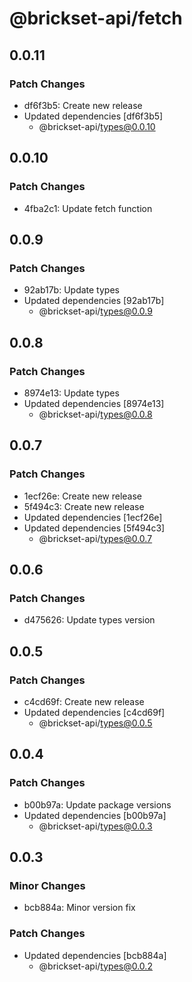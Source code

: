 # @brickset-api/fetch

## 0.0.11

### Patch Changes

- df6f3b5: Create new release
- Updated dependencies [df6f3b5]
  - @brickset-api/types@0.0.10

## 0.0.10

### Patch Changes

- 4fba2c1: Update fetch function

## 0.0.9

### Patch Changes

- 92ab17b: Update types
- Updated dependencies [92ab17b]
  - @brickset-api/types@0.0.9

## 0.0.8

### Patch Changes

- 8974e13: Update types
- Updated dependencies [8974e13]
  - @brickset-api/types@0.0.8

## 0.0.7

### Patch Changes

- 1ecf26e: Create new release
- 5f494c3: Create new release
- Updated dependencies [1ecf26e]
- Updated dependencies [5f494c3]
  - @brickset-api/types@0.0.7

## 0.0.6

### Patch Changes

- d475626: Update types version

## 0.0.5

### Patch Changes

- c4cd69f: Create new release
- Updated dependencies [c4cd69f]
  - @brickset-api/types@0.0.5

## 0.0.4

### Patch Changes

- b00b97a: Update package versions
- Updated dependencies [b00b97a]
  - @brickset-api/types@0.0.3

## 0.0.3

### Minor Changes

- bcb884a: Minor version fix

### Patch Changes

- Updated dependencies [bcb884a]
  - @brickset-api/types@0.0.2
